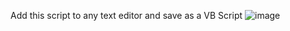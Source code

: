 Add this script to any text editor and save as a VB Script
![image](https://github.com/gyudondaisuki/CheckUptimeWindows/assets/116473531/9e6932af-9fc9-49fc-a490-02b9538787fa)
